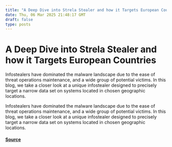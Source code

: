 ```yaml
---
title: "A Deep Dive into Strela Stealer and how it Targets European Countries"
date: Thu, 06 Mar 2025 21:48:17 GMT
draft: false
type: posts
---
```

# A Deep Dive into Strela Stealer and how it Targets European Countries





Infostealers have dominated the malware landscape due to the ease of threat operations maintenance, and a wide group of potential victims. In this blog, we take a closer look at a unique infostealer designed to precisely target a narrow data set on systems located in chosen geographic locations.

Infostealers have dominated the malware landscape due to the ease of threat operations maintenance, and a wide group of potential victims. In this blog, we take a closer look at a unique infostealer designed to precisely target a narrow data set on systems located in chosen geographic locations.

#### [Source](https://www.trustwave.com/en-us/resources/blogs/spiderlabs-blog/a-deep-dive-into-strela-stealer-and-how-it-targets-european-countries/)

